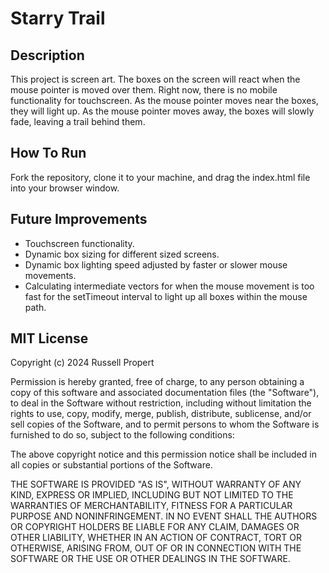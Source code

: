 # Starry Trail

## Description
This project is screen art. The boxes on the screen will react when the mouse pointer is moved over them. Right now, there is no mobile functionality for touchscreen. As the mouse pointer moves near the boxes, they will light up. As the mouse pointer moves away, the boxes will slowly fade, leaving a trail behind them.

## How To Run
Fork the repository, clone it to your machine, and drag the index.html file into your browser window.

## Future Improvements
- Touchscreen functionality.
- Dynamic box sizing for different sized screens.
- Dynamic box lighting speed adjusted by faster or slower mouse movements.
- Calculating intermediate vectors for when the mouse movement is too fast for the setTimeout interval to light up all boxes within the mouse path.

## MIT License
Copyright (c) 2024 Russell Propert

Permission is hereby granted, free of charge, to any person obtaining a copy
of this software and associated documentation files (the "Software"), to deal
in the Software without restriction, including without limitation the rights
to use, copy, modify, merge, publish, distribute, sublicense, and/or sell
copies of the Software, and to permit persons to whom the Software is
furnished to do so, subject to the following conditions:

The above copyright notice and this permission notice shall be included in all
copies or substantial portions of the Software.

THE SOFTWARE IS PROVIDED "AS IS", WITHOUT WARRANTY OF ANY KIND, EXPRESS OR
IMPLIED, INCLUDING BUT NOT LIMITED TO THE WARRANTIES OF MERCHANTABILITY,
FITNESS FOR A PARTICULAR PURPOSE AND NONINFRINGEMENT. IN NO EVENT SHALL THE
AUTHORS OR COPYRIGHT HOLDERS BE LIABLE FOR ANY CLAIM, DAMAGES OR OTHER
LIABILITY, WHETHER IN AN ACTION OF CONTRACT, TORT OR OTHERWISE, ARISING FROM,
OUT OF OR IN CONNECTION WITH THE SOFTWARE OR THE USE OR OTHER DEALINGS IN THE
SOFTWARE.

